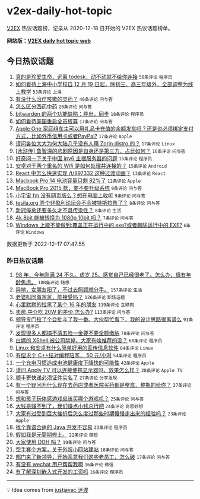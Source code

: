 # v2ex-daily-hot-topic

[V2EX](https://www.v2ex.com/) 热议话题榜，记录从 2020-12-18 日开始的 V2EX 热议话题榜单。

**网站版：[V2EX daily hot topic web](https://boojack.github.io/v2ex-daily-hot-topic-web/)**

## 今日热议话题

<!-- TODAY BEGIN -->

1. [真的是珍爱生命，远离 todesk，动不动就不给你连接](https://www.v2ex.com/t/903102) `56条评论` `程序员`
1. [如何看待上海中小学校自 12 月 19 日起，除初三、高三年级外，全部调整为线上教学](https://www.v2ex.com/t/903116) `53条评论` `上海`
1. [有没什么治疗咳嗽的灵药？](https://www.v2ex.com/t/903094) `46条评论` `问与答`
1. [怎么区分西药中药](https://www.v2ex.com/t/903098) `20条评论` `问与答`
1. [bitwarden 的两个功能缺陷：导出，同步](https://www.v2ex.com/t/903105) `18条评论` `程序员`
1. [如何看待美国重启全员核算](https://www.v2ex.com/t/903135) `17条评论` `问与答`
1. [Apple One 家庭组车主可以用礼品卡充值的余额发车吗？还是说必须绑定支付方式，比如外币信用卡或者PayPal?](https://www.v2ex.com/t/903122) `17条评论` `Apple`
1. [请问各位大大为何大陆几乎没有人用 Zorin distro 的？](https://www.v2ex.com/t/903099) `17条评论` `Linux`
1. [[水浒传] 鲁智深的悲剧原因是自身还是第三方，占比如何？](https://www.v2ex.com/t/903134) `16条评论` `问与答`
1. [好奇问一下关于中国 ipv6 主根服务器的问题](https://www.v2ex.com/t/903132) `15条评论` `程序员`
1. [安卓对于两个重名的 Wifi 是如何处理并连接的？](https://www.v2ex.com/t/903082) `15条评论` `Android`
1. [React 中怎么快速实现 /t/897332 这种过渡动画？](https://www.v2ex.com/t/903143) `13条评论` `React`
1. [Macbook Pro 14 电池容量只剩 82%了](https://www.v2ex.com/t/903090) `12条评论` `Apple`
1. [MacBook Pro 2015 款，要不要升级系统](https://www.v2ex.com/t/903137) `9条评论` `问与答`
1. [小宇宙 fm 没有网页版么？想在电脑上收听](https://www.v2ex.com/t/903101) `9条评论` `问与答`
1. [tesila.org 弄个非盈利论坛会不会被特斯拉告了？](https://www.v2ex.com/t/903096) `8条评论` `问与答`
1. [新冠痊愈还要多久才不具传染性？](https://www.v2ex.com/t/903095) `8条评论` `生活`
1. [4k 8bit 能被转换为 1080p 10bit 吗？](https://www.v2ex.com/t/903106) `7条评论` `问与答`
1. [Windows 上能不能做到:覆盖正在运行中的 exe?或者删除运行中的 EXE?](https://www.v2ex.com/t/903087) `6条评论` `Windows`

数据更新于 2022-12-17 07:47:55

<!-- TODAY END -->

### 昨日热议话题

<!-- YESTERDAY BEGIN -->

1. [98 年，今年刚满 24 不久。虚岁 25。感觉自己已经很老了。怎么办，很有年龄焦虑。](https://www.v2ex.com/t/902854) `188条评论` `随想`
1. [异地，女朋友阳了，不过去照顾就分手。](https://www.v2ex.com/t/902972) `157条评论` `生活`
1. [老婆叫同事爸爸，能接受吗？](https://www.v2ex.com/t/903025) `126条评论` `职场话题`
1. [心里默默的拉黑了某个 16 年的朋友](https://www.v2ex.com/t/902851) `119条评论` `互联网`
1. [卖房,中介吃 20W 的差价,怎么办?](https://www.v2ex.com/t/902863) `113条评论` `问与答`
1. [领导专门拉了个会批斗了我一番。大伙帮忙看下，我的设计思路很离谱么](https://www.v2ex.com/t/902902) `91条评论` `程序员`
1. [发现很多人都搞不清五险一金要不要全额缴纳](https://www.v2ex.com/t/902926) `78条评论` `问与答`
1. [白嫖的 XShell 被公司禁掉，大家有啥推荐的没？](https://www.v2ex.com/t/902860) `68条评论` `程序员`
1. [Linux 和安卓有什么简单好用的互传信息软件](https://www.v2ex.com/t/902864) `64条评论` `Linux`
1. [有偿求个 C++结对编程陪写， 50 元/小时](https://www.v2ex.com/t/902865) `54条评论` `程序员`
1. [一个充电习惯造成电池健康度下降快的可能性](https://www.v2ex.com/t/902931) `42条评论` `Apple`
1. [请问 Apply TV 可以连接便携显示器吗，效果怎么样？](https://www.v2ex.com/t/902850) `28条评论` `Apple TV`
1. [顺丰寄快递必须证件实名了](https://www.v2ex.com/t/902911) `27条评论` `分享发现`
1. [有一个疑问为什么现在去药店或者医院买药都是整盒、整瓶的给你？](https://www.v2ex.com/t/902869) `27条评论` `问与答`
1. [想和孩子玩体感游戏应该买哪个游戏机？](https://www.v2ex.com/t/902872) `25条评论` `问与答`
1. [大钱是赚不到了，我们赚点小钱总行吧](https://www.v2ex.com/t/902888) `24条评论` `奇思妙想`
1. [大家有过受到巨大挫折后怎么度过那些时期慢慢走出来的经验吗？](https://www.v2ex.com/t/903034) `23条评论` `Apple`
1. [找个靠谱合适的 Java 开发不容易](https://www.v2ex.com/t/902923) `23条评论` `程序员`
1. [假如我是元婴期修士。](https://www.v2ex.com/t/903038) `22条评论` `随想`
1. [大家使用 DOH 吗？](https://www.v2ex.com/t/902855) `19条评论` `问与答`
1. [空手套个方案，关于外贸小网站建站](https://www.v2ex.com/t/902859) `18条评论` `问与答`
1. [部门来了新领导，开始恶意我们这些老员工，怎么破](https://www.v2ex.com/t/902937) `17条评论` `问与答`
1. [有没有 wechat 用户帮帮我啊](https://www.v2ex.com/t/903065) `16条评论` `微信`
1. [有了解深圳嵌入式开发的工资吗](https://www.v2ex.com/t/902980) `16条评论` `程序员`

<!-- YESTERDAY END -->

---

💡 Idea comes from [justjavac 迷渡](https://github.com/justjavac/)
